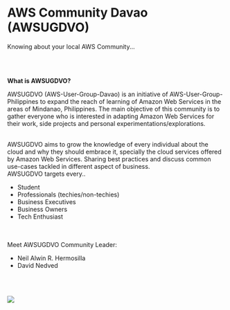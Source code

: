 # AWS Community Davao (AWSUGDVO)

Knowing about your local AWS Community...

<br>
<br>

**What is AWSUGDVO?**
<br>


AWSUGDVO (AWS-User-Group-Davao) is an initiative of AWS-User-Group-Philippines to expand the reach of learning of Amazon Web Services in the areas of Mindanao, Philippines. The main objective of this community is to gather everyone who is interested in adapting Amazon Web Services for their work, side projects and personal experimentations/explorations.

<br>
AWSUGDVO aims to grow the knowledge of every individual about the cloud and why they should embrace it, specially the cloud services offered by Amazon Web Services. Sharing best practices and discuss common use-cases tackled in different aspect of business.

<br>
AWSUGDVO targets every..

- Student
- Professionals (techies/non-techies)
- Business Executives
- Business Owners
- Tech Enthusiast

<br>
<br>
Meet AWSUGDVO Community Leader:

- Neil Alwin R. Hermosilla
- David Nedved

<br>
<br>

![](https://d1.awsstatic.com/logos/aws/PB_AWS_logo_RGB.jpg)
